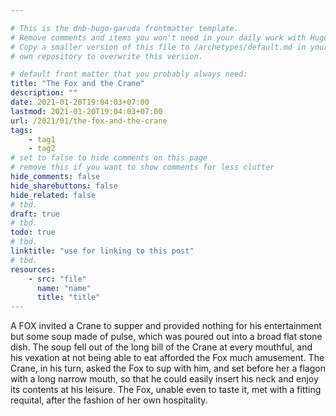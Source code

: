 ```yaml
---

# This is the dnb-hugo-garuda frontmatter template. 
# Remove comments and items you won't need in your daily work with Hugo.
# Copy a smaller version of this file to /archetypes/default.md in your
# own repository to overwrite this version.

# default front matter that you probably always need:
title: "The Fox and the Crane"
description: ""
date: 2021-01-20T19:04:03+07:00
lastmod: 2021-01-20T19:04:03+07:00
url: /2021/01/the-fox-and-the-crane
tags:
    - tag1
    - tag2
# set to false to hide comments on this page
# remove this if you want to show comments for less clutter
hide_comments: false
hide_sharebuttons: false
hide_related: false
# tbd.
draft: true
# tbd.
todo: true
# tbd.
linktitle: "use for linking to this post"
# tbd.
resources:
    - src: "file"
      name: "name"
      title: "title"
---
```

A FOX invited a Crane to supper and provided nothing for his entertainment but some soup made of pulse, which was poured out into a broad flat stone dish. The soup fell out of the long bill of the Crane at every mouthful, and his vexation at not being able to eat afforded the Fox much amusement. The Crane, in his turn, asked the Fox to sup with him, and set before her a flagon with a long narrow mouth, so that he could easily insert his neck and enjoy its contents at his leisure. The Fox, unable even to taste it, met with a fitting requital, after the fashion of her own hospitality.
